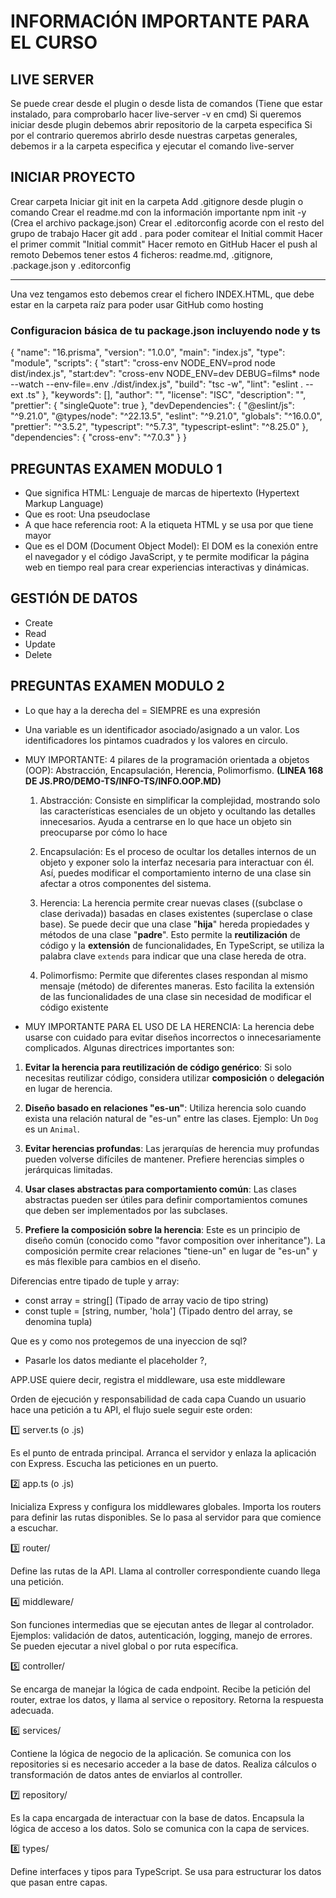 # INFORMACIÓN IMPORTANTE PARA EL CURSO

## LIVE SERVER

Se puede crear desde el plugin o desde lista de comandos (Tiene que estar instalado, para comprobarlo hacer live-server -v en cmd)
Si queremos iniciar desde plugin debemos abrir repositorio de la carpeta especifica
Si por el contrario queremos abrirlo desde nuestras carpetas generales, debemos ir a la carpeta especifica y ejecutar el comando live-server

## INICIAR PROYECTO

Crear carpeta
Iniciar git init en la carpeta
Add .gitignore desde plugin o comando
Crear el readme.md con la información importante
npm init -y (Crea el archivo package.json)
Crear el .editorconfig acorde con el resto del grupo de trabajo
Hacer git add . para poder comitear el Initial commit
Hacer el primer commit "Initial commit"
Hacer remoto en GitHub
Hacer el push al remoto
Debemos tener estos 4 ficheros: readme.md, .gitignore, .package.json y .editorconfig

---

Una vez tengamos esto debemos crear el fichero INDEX.HTML, que debe estar en la carpeta raíz para poder usar GitHub como hosting

### Configuracion básica de tu package.json incluyendo node y ts

{
"name": "16.prisma",
"version": "1.0.0",
"main": "index.js",
"type": "module",
"scripts": {
"start": "cross-env NODE_ENV=prod node dist/index.js",
"start:dev": "cross-env NODE_ENV=dev DEBUG=films\* node --watch --env-file=.env ./dist/index.js",
"build": "tsc -w",
"lint": "eslint . --ext .ts"
},
"keywords": [],
"author": "",
"license": "ISC",
"description": "",
"prettier": {
"singleQuote": true
},
"devDependencies": {
"@eslint/js": "^9.21.0",
"@types/node": "^22.13.5",
"eslint": "^9.21.0",
"globals": "^16.0.0",
"prettier": "^3.5.2",
"typescript": "^5.7.3",
"typescript-eslint": "^8.25.0"
},
"dependencies": {
"cross-env": "^7.0.3"
}
}

## PREGUNTAS EXAMEN MODULO 1

-   Que significa HTML: Lenguaje de marcas de hipertexto (Hypertext Markup Language)
-   Que es root: Una pseudoclase
-   A que hace referencia root: A la etiqueta HTML y se usa por que tiene mayor
-   Que es el DOM (Document Object Model): El DOM es la conexión entre el navegador y el código JavaScript, y te permite modificar la página web en tiempo real para crear experiencias interactivas y dinámicas.

## GESTIÓN DE DATOS

-   Create
-   Read
-   Update
-   Delete

## PREGUNTAS EXAMEN MODULO 2

-   Lo que hay a la derecha del = SIEMPRE es una expresión
-   Una variable es un identificador asociado/asignado a un valor. Los identificadores los pintamos cuadrados y los valores en circulo.
-   MUY IMPORTANTE: 4 pilares de la programación orientada a objetos (OOP): Abstracción, Encapsulación, Herencia, Polimorfismo. **(LINEA 168 DE JS.PRO/DEMO-TS/INFO-TS/INFO.OOP.MD)**

    1. Abstracción: Consiste en simplificar la complejidad, mostrando solo las características esenciales de un objeto y ocultando las detalles innecesarios. Ayuda a centrarse en lo que hace un objeto sin preocuparse por cómo lo hace

    2. Encapsulación: Es el proceso de ocultar los detalles internos de un objeto y exponer solo la interfaz necesaria para interactuar con él. Así, puedes modificar el comportamiento interno de una clase sin afectar a otros componentes del sistema.

    3. Herencia: La herencia permite crear nuevas clases ((subclase o clase derivada)) basadas en clases existentes (superclase o clase base). Se puede decir que una clase "**hija**" hereda propiedades y métodos de una clase "**padre**". Esto permite la **reutilización** de código y la **extensión** de funcionalidades, En TypeScript, se utiliza la palabra clave `extends` para indicar que una clase hereda de otra.

    4. Polimorfismo: Permite que diferentes clases respondan al mismo mensaje (método) de diferentes maneras. Esto facilita la extensión de las funcionalidades de una clase sin necesidad de modificar el código existente

-   MUY IMPORTANTE PARA EL USO DE LA HERENCIA:
    La herencia debe usarse con cuidado para evitar diseños incorrectos o innecesariamente complicados. Algunas directrices importantes son:

1. **Evitar la herencia para reutilización de código genérico**: Si solo necesitas reutilizar código, considera utilizar **composición** o **delegación** en lugar de herencia.

2. **Diseño basado en relaciones "es-un"**: Utiliza herencia solo cuando exista una relación natural de "es-un" entre las clases. Ejemplo: Un `Dog` es un `Animal`.

3. **Evitar herencias profundas**: Las jerarquías de herencia muy profundas pueden volverse difíciles de mantener. Prefiere herencias simples o jerárquicas limitadas.

4. **Usar clases abstractas para comportamiento común**: Las clases abstractas pueden ser útiles para definir comportamientos comunes que deben ser implementados por las subclases.

5. **Prefiere la composición sobre la herencia**: Este es un principio de diseño común (conocido como "favor composition over inheritance"). La composición permite crear relaciones "tiene-un" en lugar de "es-un" y es más flexible para cambios en el diseño.

Diferencias entre tipado de tuple y array:

-   const array = string[] (Tipado de array vacio de tipo string)
-   const tuple = [string, number, 'hola'] (Tipado dentro del array, se denomina tupla)

Que es y como nos protegemos de una inyeccion de sql?

-   Pasarle los datos mediante el placeholder ?,

APP.USE quiere decir, registra el middleware, usa este middleware

Orden de ejecución y responsabilidad de cada capa
Cuando un usuario hace una petición a tu API, el flujo suele seguir este orden:

1️⃣ server.ts (o .js)

Es el punto de entrada principal.
Arranca el servidor y enlaza la aplicación con Express.
Escucha las peticiones en un puerto.

2️⃣ app.ts (o .js)

Inicializa Express y configura los middlewares globales.
Importa los routers para definir las rutas disponibles.
Se lo pasa al servidor para que comience a escuchar.

3️⃣ router/

Define las rutas de la API.
Llama al controller correspondiente cuando llega una petición.

4️⃣ middleware/

Son funciones intermedias que se ejecutan antes de llegar al controlador.
Ejemplos: validación de datos, autenticación, logging, manejo de errores.
Se pueden ejecutar a nivel global o por ruta específica.

5️⃣ controller/

Se encarga de manejar la lógica de cada endpoint.
Recibe la petición del router, extrae los datos, y llama al service o repository.
Retorna la respuesta adecuada.

6️⃣ services/

Contiene la lógica de negocio de la aplicación.
Se comunica con los repositories si es necesario acceder a la base de datos.
Realiza cálculos o transformación de datos antes de enviarlos al controller.

7️⃣ repository/

Es la capa encargada de interactuar con la base de datos.
Encapsula la lógica de acceso a los datos.
Solo se comunica con la capa de services.

8️⃣ types/

Define interfaces y tipos para TypeScript.
Se usa para estructurar los datos que pasan entre capas.
